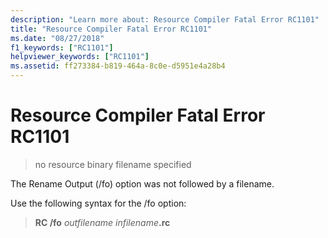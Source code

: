 ```yaml
---
description: "Learn more about: Resource Compiler Fatal Error RC1101"
title: "Resource Compiler Fatal Error RC1101"
ms.date: "08/27/2018"
f1_keywords: ["RC1101"]
helpviewer_keywords: ["RC1101"]
ms.assetid: ff273384-b819-464a-8c0e-d5951e4a28b4
---
```

# Resource Compiler Fatal Error RC1101

> no resource binary filename specified

The Rename Output (/fo) option was not followed by a filename.

Use the following syntax for the /fo option:

> **RC /fo** *outfilename* <em>infilename</em>**.rc**
